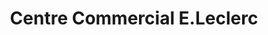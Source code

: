 ---
title: "Centre Commercial E.Leclerc"
url: /perrusson/centre-commercial-e-leclerc/
shop: supermarché
---